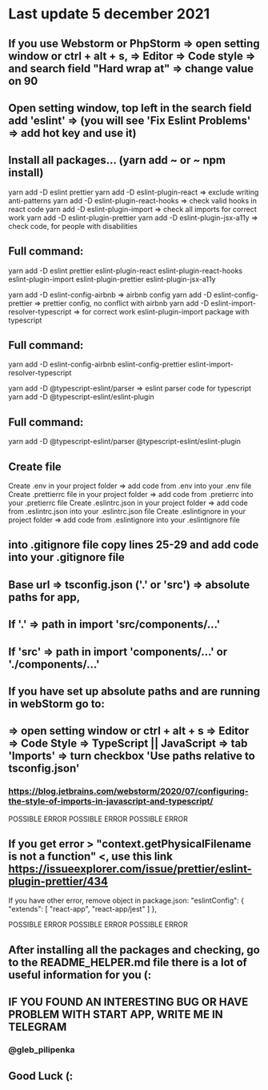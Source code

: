 # Last update 5 december 2021

## If you use Webstorm or PhpStorm => open setting window or ctrl + alt + s, => Editor => Code style => and search field "Hard wrap at" => change value on 90
## Open setting window, top left in the search field add 'eslint' => (you will see 'Fix Eslint Problems' => add hot key and use it)

## Install all packages... (yarn add ~ or ~ npm install)
 
yarn add -D eslint prettier
yarn add -D eslint-plugin-react => exclude writing anti-patterns 
yarn add -D eslint-plugin-react-hooks => check valid hooks in react code 
yarn add -D eslint-plugin-import => check all imports for correct work 
yarn add -D eslint-plugin-prettier
yarn add -D eslint-plugin-jsx-a11y => check code, for people with disabilities

## Full command:
yarn add -D eslint prettier eslint-plugin-react eslint-plugin-react-hooks eslint-plugin-import eslint-plugin-prettier eslint-plugin-jsx-a11y

yarn add -D eslint-config-airbnb => airbnb config
yarn add -D eslint-config-prettier => prettier config, no conflict with airbnb
yarn add -D eslint-import-resolver-typescript => for correct work eslint-plugin-import package with typescript

## Full command:
yarn add -D eslint-config-airbnb eslint-config-prettier eslint-import-resolver-typescript

yarn add -D @typescript-eslint/parser => eslint parser code for typescript
yarn add -D @typescript-eslint/eslint-plugin

## Full command:
yarn add -D @typescript-eslint/parser @typescript-eslint/eslint-plugin

## Create file
Create .env in your project folder => add code from .env into your .env file
Create .prettierrc file in your project folder => add code from .pretierrc into your .pretierrc file
Create .eslintrc.json in your project folder => add code from .eslintrc.json into your .eslintrc.json file
Create .eslintignore in your project folder => add code from .eslintignore into your .eslintignore file

## into .gitignore file copy lines 25-29 and add code into your .gitignore file
## Base url => tsconfig.json ('.' or 'src') => absolute paths for app,
## If '.' => path in import 'src/components/...'
## If 'src' => path in import 'components/...' or './components/...'

## If you have set up absolute paths and are running in webStorm go to:
## => open setting window or ctrl + alt + s => Editor => Code Style => TypeScript || JavaScript => tab 'Imports' => turn checkbox 'Use paths relative to tsconfig.json'
### https://blog.jetbrains.com/webstorm/2020/07/configuring-the-style-of-imports-in-javascript-and-typescript/


POSSIBLE ERROR
POSSIBLE ERROR
POSSIBLE ERROR

## If you get error > "context.getPhysicalFilename is not a function" <, use this link https://issueexplorer.com/issue/prettier/eslint-plugin-prettier/434
If you have other error, remove object in package.json:
 "eslintConfig": {
   "extends": [
     "react-app",
     "react-app/jest"
    ]
 },

POSSIBLE ERROR
POSSIBLE ERROR
POSSIBLE ERROR

## After installing all the packages and checking, go to the README_HELPER.md file there is a lot of useful information for you (:

## IF YOU FOUND AN INTERESTING BUG OR HAVE PROBLEM WITH START APP, WRITE ME IN TELEGRAM
### @gleb_pilipenka

## Good Luck (:
